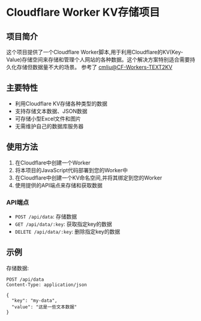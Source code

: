 # Cloudflare Worker KV存储项目

## 项目简介

这个项目提供了一个Cloudflare Worker脚本,用于利用Cloudflare的KV(Key-Value)存储空间来存储和管理个人网站的各种数据。这个解决方案特别适合需要持久化存储但数据量不大的场景。
参考了 [cmliu@CF-Workers-TEXT2KV](https://github.com/cmliu/CF-Workers-TEXT2KV)

## 主要特性

- 利用Cloudflare KV存储各种类型的数据
- 支持存储文本数据、JSON数据
- 可存储小型Excel文件和图片
- 无需维护自己的数据库服务器

## 使用方法

1. 在Cloudflare中创建一个Worker
2. 将本项目的JavaScript代码部署到您的Worker中
3. 在Cloudflare中创建一个KV命名空间,并将其绑定到您的Worker
4. 使用提供的API端点来存储和获取数据

### API端点

- `POST /api/data`: 存储数据
- `GET /api/data/:key`: 获取指定key的数据
- `DELETE /api/data/:key`: 删除指定key的数据

## 示例

存储数据:
```http
POST /api/data
Content-Type: application/json

{
  "key": "my-data",
  "value": "这是一些文本数据"
}
